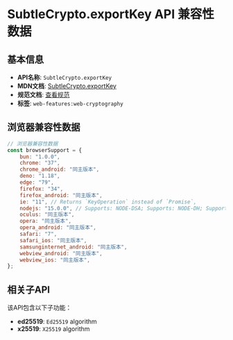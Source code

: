# SubtleCrypto.exportKey API 兼容性数据

## 基本信息

- **API名称**: `SubtleCrypto.exportKey`
- **MDN文档**: [SubtleCrypto.exportKey](https://developer.mozilla.org/docs/Web/API/SubtleCrypto/exportKey)
- **规范文档**: [查看规范](https://w3c.github.io/webcrypto/#SubtleCrypto-method-exportKey)
- **标签**: `web-features:web-cryptography`

## 浏览器兼容性数据

```javascript
// 浏览器兼容性数据
const browserSupport = {
    bun: "1.0.0",
    chrome: "37",
    chrome_android: "同主版本",
    deno: "1.18",
    edge: "79",
    firefox: "34",
    firefox_android: "同主版本",
    ie: "11", // Returns `KeyOperation` instead of `Promise`,
    nodejs: "15.0.0", // Supports: NODE-DSA; Supports: NODE-DH; Supports: NODE-SCRYPT,
    oculus: "同主版本",
    opera: "同主版本",
    opera_android: "同主版本",
    safari: "7",
    safari_ios: "同主版本",
    samsunginternet_android: "同主版本",
    webview_android: "同主版本",
    webview_ios: "同主版本",
};

```

## 相关子API

该API包含以下子功能：

- **ed25519**: `Ed25519` algorithm
- **x25519**: `X25519` algorithm

